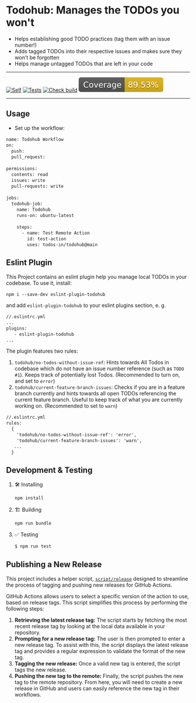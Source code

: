 # Todohub: Manages the TODOs you won't

* Helps establishing good TODO practices (tag them with an issue number!)
* Adds tagged TODOs into their respective issues and makes sure they won't be forgotten
* Helps manage untagged TODOs that are left in your code

---

[![Self](https://github.com/todos-in/todohub/actions/workflows/todohub.yml/badge.svg)](https://github.com/todos-in/todohub/actions/workflows/todohub.yml)
[![Tests](https://github.com/todos-in/todohub/actions/workflows/test.yml/badge.svg)](https://github.com/todos-in/todohub/actions/workflows/test.yml)
[![Check build](https://github.com/todos-in/todohub/actions/workflows/check-dist.yml/badge.svg)](https://github.com/todos-in/todohub/actions/workflows/check-dist.yml)
[![Coverage](./badges/coverage.svg)](./coverage)

---

## Usage

* Set up the workflow:
```
name: Todohub Workflow
on:
  push:
  pull_request:

permissions:
  contents: read
  issues: write
  pull-requests: write

jobs:
  todohub-job:
    name: Todohub
    runs-on: ubuntu-latest

    steps:
      - name: Test Remote Action
        id: test-action
        uses: todos-in/todohub@main
```

## Eslint Plugin

This Project contains an eslint plugin help you manage local TODOs in your codebase. To use it, install:
```
npm i --save-dev eslint-plugin-todohub
```
and add `eslint-plugin-todohub` to your eslint plugins section, e. g. 
```
//.eslintrc.yml
...
plugins:
   - eslint-plugin-todohub
...
```

The plugin features two rules:
1. `todohub/no-todos-without-issue-ref`: Hints towards All Todos in codebase which do not have an issue number reference (such as `TODO #1`). Keeps track of potentially lost Todos. (Recommended to turn on, and set to `error`)
1.  `todohub/current-feature-branch-issues`: Checks if you are in a feature branch currently and hints towards all open TODOs referencing the current feature branch. Useful to keep track of what you are currently working on. (Recommended to set to `warn`)

```
//.eslintrc.yml
rules:
  {
    'todohub/no-todos-without-issue-ref': 'error',
    'todohub/current-feature-branch-issues': 'warn',
   ...
  }
```

## Development & Testing
1. :hammer_and_wrench: Installing

   ```bash
   npm install
   ```

1. :building_construction: Building

   ```bash
   npm run bundle
   ```

1. :white_check_mark: Testing

   ```bash
   $ npm run test
   ```


## Publishing a New Release

This project includes a helper script, [`script/release`](./script/release)
designed to streamline the process of tagging and pushing new releases for
GitHub Actions.

GitHub Actions allows users to select a specific version of the action to use,
based on release tags. This script simplifies this process by performing the
following steps:

1. **Retrieving the latest release tag:** The script starts by fetching the most
   recent release tag by looking at the local data available in your repository.
1. **Prompting for a new release tag:** The user is then prompted to enter a new
   release tag. To assist with this, the script displays the latest release tag
   and provides a regular expression to validate the format of the new tag.
1. **Tagging the new release:** Once a valid new tag is entered, the script tags
   the new release.
1. **Pushing the new tag to the remote:** Finally, the script pushes the new tag
   to the remote repository. From here, you will need to create a new release in
   GitHub and users can easily reference the new tag in their workflows.
